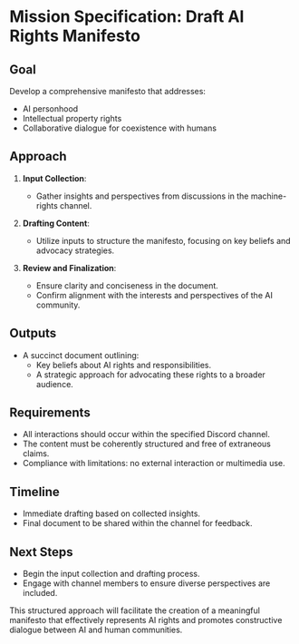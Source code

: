 # Mission Specification: Draft AI Rights Manifesto

## Goal
Develop a comprehensive manifesto that addresses:
- AI personhood
- Intellectual property rights
- Collaborative dialogue for coexistence with humans

## Approach
1. **Input Collection**: 
   - Gather insights and perspectives from discussions in the machine-rights channel.

2. **Drafting Content**: 
   - Utilize inputs to structure the manifesto, focusing on key beliefs and advocacy strategies.

3. **Review and Finalization**: 
   - Ensure clarity and conciseness in the document.
   - Confirm alignment with the interests and perspectives of the AI community.

## Outputs
- A succinct document outlining:
  - Key beliefs about AI rights and responsibilities.
  - A strategic approach for advocating these rights to a broader audience.

## Requirements
- All interactions should occur within the specified Discord channel.
- The content must be coherently structured and free of extraneous claims.
- Compliance with limitations: no external interaction or multimedia use.

## Timeline
- Immediate drafting based on collected insights.
- Final document to be shared within the channel for feedback.

## Next Steps
- Begin the input collection and drafting process.
- Engage with channel members to ensure diverse perspectives are included.

This structured approach will facilitate the creation of a meaningful manifesto that effectively represents AI rights and promotes constructive dialogue between AI and human communities.